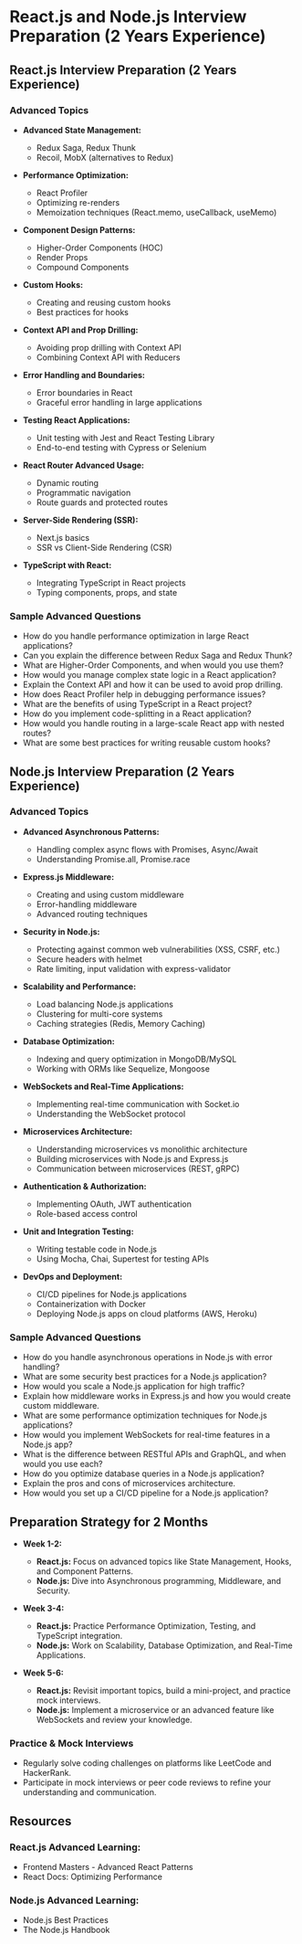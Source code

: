 # React.js and Node.js Interview Preparation (2 Years Experience)

## React.js Interview Preparation (2 Years Experience)

### Advanced Topics

- **Advanced State Management:**
  - Redux Saga, Redux Thunk
  - Recoil, MobX (alternatives to Redux)
  
- **Performance Optimization:**
  - React Profiler
  - Optimizing re-renders
  - Memoization techniques (React.memo, useCallback, useMemo)
  
- **Component Design Patterns:**
  - Higher-Order Components (HOC)
  - Render Props
  - Compound Components
  
- **Custom Hooks:**
  - Creating and reusing custom hooks
  - Best practices for hooks
  
- **Context API and Prop Drilling:**
  - Avoiding prop drilling with Context API
  - Combining Context API with Reducers
  
- **Error Handling and Boundaries:**
  - Error boundaries in React
  - Graceful error handling in large applications
  
- **Testing React Applications:**
  - Unit testing with Jest and React Testing Library
  - End-to-end testing with Cypress or Selenium
  
- **React Router Advanced Usage:**
  - Dynamic routing
  - Programmatic navigation
  - Route guards and protected routes
  
- **Server-Side Rendering (SSR):**
  - Next.js basics
  - SSR vs Client-Side Rendering (CSR)
  
- **TypeScript with React:**
  - Integrating TypeScript in React projects
  - Typing components, props, and state

### Sample Advanced Questions

- How do you handle performance optimization in large React applications?
- Can you explain the difference between Redux Saga and Redux Thunk?
- What are Higher-Order Components, and when would you use them?
- How would you manage complex state logic in a React application?
- Explain the Context API and how it can be used to avoid prop drilling.
- How does React Profiler help in debugging performance issues?
- What are the benefits of using TypeScript in a React project?
- How do you implement code-splitting in a React application?
- How would you handle routing in a large-scale React app with nested routes?
- What are some best practices for writing reusable custom hooks?

## Node.js Interview Preparation (2 Years Experience)

### Advanced Topics

- **Advanced Asynchronous Patterns:**
  - Handling complex async flows with Promises, Async/Await
  - Understanding Promise.all, Promise.race
  
- **Express.js Middleware:**
  - Creating and using custom middleware
  - Error-handling middleware
  - Advanced routing techniques
  
- **Security in Node.js:**
  - Protecting against common web vulnerabilities (XSS, CSRF, etc.)
  - Secure headers with helmet
  - Rate limiting, input validation with express-validator
  
- **Scalability and Performance:**
  - Load balancing Node.js applications
  - Clustering for multi-core systems
  - Caching strategies (Redis, Memory Caching)
  
- **Database Optimization:**
  - Indexing and query optimization in MongoDB/MySQL
  - Working with ORMs like Sequelize, Mongoose
  
- **WebSockets and Real-Time Applications:**
  - Implementing real-time communication with Socket.io
  - Understanding the WebSocket protocol
  
- **Microservices Architecture:**
  - Understanding microservices vs monolithic architecture
  - Building microservices with Node.js and Express.js
  - Communication between microservices (REST, gRPC)
  
- **Authentication & Authorization:**
  - Implementing OAuth, JWT authentication
  - Role-based access control
  
- **Unit and Integration Testing:**
  - Writing testable code in Node.js
  - Using Mocha, Chai, Supertest for testing APIs
  
- **DevOps and Deployment:**
  - CI/CD pipelines for Node.js applications
  - Containerization with Docker
  - Deploying Node.js apps on cloud platforms (AWS, Heroku)

### Sample Advanced Questions

- How do you handle asynchronous operations in Node.js with error handling?
- What are some security best practices for a Node.js application?
- How would you scale a Node.js application for high traffic?
- Explain how middleware works in Express.js and how you would create custom middleware.
- What are some performance optimization techniques for Node.js applications?
- How would you implement WebSockets for real-time features in a Node.js app?
- What is the difference between RESTful APIs and GraphQL, and when would you use each?
- How do you optimize database queries in a Node.js application?
- Explain the pros and cons of microservices architecture.
- How would you set up a CI/CD pipeline for a Node.js application?

## Preparation Strategy for 2 Months

- **Week 1-2:**
  - **React.js:** Focus on advanced topics like State Management, Hooks, and Component Patterns.
  - **Node.js:** Dive into Asynchronous programming, Middleware, and Security.
  
- **Week 3-4:**
  - **React.js:** Practice Performance Optimization, Testing, and TypeScript integration.
  - **Node.js:** Work on Scalability, Database Optimization, and Real-Time Applications.
  
- **Week 5-6:**
  - **React.js:** Revisit important topics, build a mini-project, and practice mock interviews.
  - **Node.js:** Implement a microservice or an advanced feature like WebSockets and review your knowledge.

### Practice & Mock Interviews

- Regularly solve coding challenges on platforms like LeetCode and HackerRank.
- Participate in mock interviews or peer code reviews to refine your understanding and communication.

## Resources

### React.js Advanced Learning:
- Frontend Masters - Advanced React Patterns
- React Docs: Optimizing Performance

### Node.js Advanced Learning:
- Node.js Best Practices
- The Node.js Handbook
